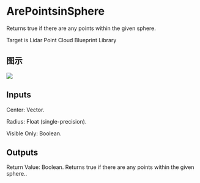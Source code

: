 # ArePointsinSphere

Returns true if there are any points within the given sphere.

Target is Lidar Point Cloud Blueprint Library

## 图示

![]($-20221218-19425340.png)

## Inputs

Center: Vector.

Radius: Float (single-precision).

Visible Only: Boolean.  

## Outputs

Return Value: Boolean. Returns true if there are any points within the given sphere..

